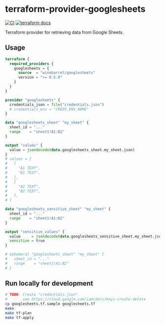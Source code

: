 # terraform-provider-googlesheets

[![CI](https://github.com/winebarrel/terraform-provider-googlesheets/actions/workflows/ci.yml/badge.svg)](https://github.com/winebarrel/terraform-provider-googlesheets/actions/workflows/ci.yml)
[![terraform docs](https://img.shields.io/badge/terraform-docs-%35835CC?logo=terraform)](https://registry.terraform.io/providers/winebarrel/googlesheets/latest/docs)

Terraform provider for retrieving data from Google Sheets.

## Usage

```tf
terraform {
  required_providers {
    googlesheets = {
      source  = "winebarrel/googlesheets"
      version = ">= 0.5.0"
    }
  }
}

provider "googlesheets" {
  credentials_json = file("credentials.json")
  # credentials_env = "CREDS_ENV_NAME"
}

data "googlesheets_sheet" "my_sheet" {
  sheet_id = "..."
  range    = "sheet1!A1:B2"
}

output "values" {
  value = jsondecode(data.googlesheets_sheet.my_sheet.json)
}
# values = [
#   [
#     "A1 TEXT",
#     "B1 TEXT",
#   ],
#   [
#     "A2 TEXT",
#     "B2 TEXT",
#   ],
# ]

data "googlesheets_sensitive_sheet" "my_sheet" {
  sheet_id = "..."
  range    = "sheet1!A1:B2"
}

output "sensitive_values" {
  value     = jsondecode(data.googlesheets_sensitive_sheet.my_sheet.json)
  sensitive = true
}

# ephemeral "googlesheets_sheet" "my_sheet" {
#   sheet_id = "..."
#   range    = "sheet1!A1:B2"
# }
```

## Run locally for development

```sh
# TODO: Create "credentials.json".
#       see https://cloud.google.com/iam/docs/keys-create-delete
cp googlesheets.tf.sample googlesheets.tf
make
make tf-plan
make tf-apply
```
